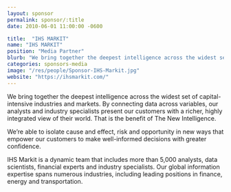 ```yaml
---
layout: sponsor
permalink: sponsor/:title
date: 2010-06-01 11:00:00 -0600

title:  "IHS MARKIT"
name: "IHS MARKIT"
position: "Media Partner"
blurb: "We bring together the deepest intelligence across the widest set of capital-intensive industries and markets. By connecting data across variables, our analysts and industry specialists present our customers with a richer, highly integrated view of their world. That is the benefit of The New Intelligence."
categories: sponsors-media
image: "/res/people/Sponsor-IHS-Markit.jpg"
website: "https://ihsmarkit.com/"
---
```


We bring together the deepest intelligence across the widest set of capital-intensive industries and markets. By connecting data across variables, our analysts and industry specialists present our customers with a richer, highly integrated view of their world. That is the benefit of The New Intelligence. 

We’re able to isolate cause and effect, risk and opportunity in new ways that empower our customers to make well-informed decisions with greater confidence. 

IHS Markit is a dynamic team that includes more than 5,000 analysts, data scientists, financial experts and industry specialists. Our global information expertise spans numerous industries, including leading positions in finance, energy and transportation. 